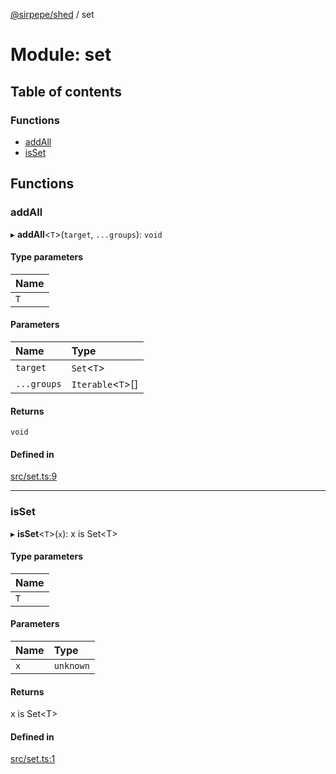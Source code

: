 [@sirpepe/shed](../README.md) / set

# Module: set

## Table of contents

### Functions

- [addAll](set.md#addall)
- [isSet](set.md#isset)

## Functions

### addAll

▸ **addAll**<`T`\>(`target`, `...groups`): `void`

#### Type parameters

| Name |
| :------ |
| `T` |

#### Parameters

| Name | Type |
| :------ | :------ |
| `target` | `Set`<`T`\> |
| `...groups` | `Iterable`<`T`\>[] |

#### Returns

`void`

#### Defined in

[src/set.ts:9](https://github.com/SirPepe/shed/blob/17cb5a8/src/set.ts#L9)

___

### isSet

▸ **isSet**<`T`\>(`x`): x is Set<T\>

#### Type parameters

| Name |
| :------ |
| `T` |

#### Parameters

| Name | Type |
| :------ | :------ |
| `x` | `unknown` |

#### Returns

x is Set<T\>

#### Defined in

[src/set.ts:1](https://github.com/SirPepe/shed/blob/17cb5a8/src/set.ts#L1)
